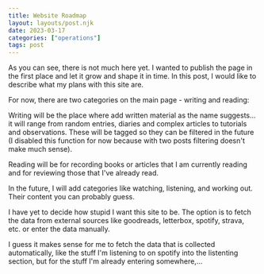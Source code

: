 ```yaml
---
title: Website Roadmap
layout: layouts/post.njk
date: 2023-03-17
categories: ["operations"]
tags: post
---
```


As you can see, there is not much here yet. I wanted to publish the page in the first place and let it grow and shape it in time.
In this post, I would like to describe what my plans with this site are.

For now, there are two categories on the main page - writing and reading: 

Writing will be the place where  add written material as the name suggests... it will range from random entries, diaries and complex articles to tutorials and observations. These will be tagged so they can be filtered in the future (I disabled this function for now because with two posts filtering doesn't make much sense).

Reading will be for recording books or articles that I am currently reading and for reviewing those that I've already read.

In the future, I will add categories like watching, listening, and working out. Their content you can probably guess.

I have yet to decide how stupid I want this site to be. The option is to fetch the data from external sources like goodreads, letterbox, spotify, strava, etc. or enter the data manually.

I guess it makes sense for me to fetch the data that is collected automatically, like the stuff I'm listening to on spotify into the listenting section, but for the stuff I'm already entering somewhere,...